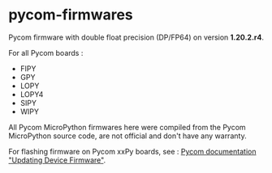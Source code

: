 # pycom-firmwares
Pycom firmware with double float precision (DP/FP64) on version **1.20.2.r4**.

For all Pycom boards :
- FIPY
- GPY
- LOPY
- LOPY4
- SIPY
- WIPY

All Pycom MicroPython firmwares here were compiled from the Pycom MicroPython source code, are not official and don't have any warranty.

For flashing firmware on Pycom xxPy boards, see : [Pycom documentation "Updating Device Firmware"](https://docs.pycom.io/updatefirmware/device/).